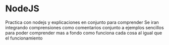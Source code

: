 # NodeJS
Practica con nodejs y explicaciones en conjunto para comprender
Se iran integrando comprensiones como comentarios conjunto a ejemplos sencillos para poder comprender mas a fondo como funciona cada cosa al igual que el funcionamiento

